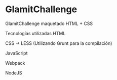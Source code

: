 # GlamitChallenge
GlamitChallenge maquetado HTML + CSS

Tecnologías utilizadas
HTML

CSS -> LESS (Utilizando Grunt para la compilación)

JavaScript

Webpack

NodeJS
